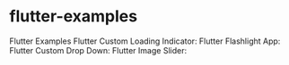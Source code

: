 # flutter-examples
Flutter Examples
Flutter Custom Loading Indicator:
Flutter Flashlight App:
Flutter Custom Drop Down:
Flutter Image Slider: